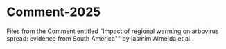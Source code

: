 # Comment-2025
Files from the Comment entitled "Impact of regional warming on arbovirus spread: evidence from South America"" by Iasmim Almeida et al. 
